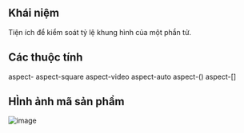 ## Khái niệm
Tiện ích để kiểm soát tỷ lệ khung hình của một phần tử.
## Các thuộc tính
aspect-<ratio>
aspect-square
aspect-video
aspect-auto
aspect-(<custom-property>)
aspect-[<value>]
## HÌnh ảnh mã sản phẩm
![image](https://github.com/user-attachments/assets/76721a08-1fb2-4430-94dd-ce8f5175aac2)

